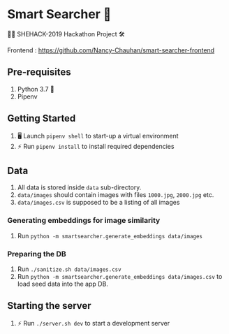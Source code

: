 # Smart Searcher 🔎

👧🏻 SHEHACK-2019 Hackathon Project 🛠️

Frontend : https://github.com/Nancy-Chauhan/smart-searcher-frontend 

## Pre-requisites

1. Python 3.7 🐍
2. Pipenv

## Getting Started

1. 🖥️ Launch `pipenv shell` to start-up a virtual environment
2. ⚡ Run `pipenv install` to install required dependencies

## Data

1. All data is stored inside `data` sub-directory.
2. `data/images` should contain images with files `1000.jpg`, `2000.jpg` etc.
3. `data/images.csv` is supposed to be a listing of all images

### Generating embeddings for image similarity

1. Run `python -m smartsearcher.generate_embeddings data/images`

### Preparing the DB

1. Run `./sanitize.sh data/images.csv`
1. Run `python -m smartsearcher.generate_embeddings data/images.csv` to load seed data into the app DB.

## Starting the server

1. ⚡ Run `./server.sh dev` to start a development server
